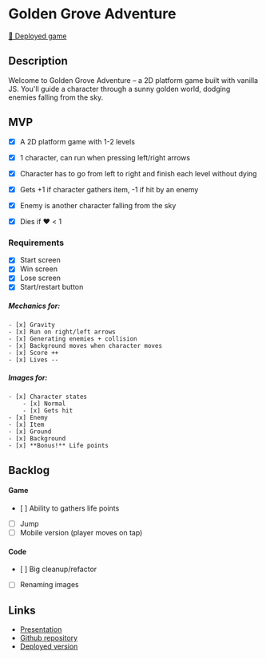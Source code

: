 # Golden Grove Adventure

[🍓 Deployed game](https://golden-grove-adventure.netlify.app/)


## Description
Welcome to Golden Grove Adventure – a 2D platform game built with vanilla JS. You'll guide a character through a sunny golden world, dodging enemies falling from the sky.



## MVP
- [x] A 2D platform game with 1-2 levels
- [x] 1 character, can run when pressing left/right arrows
- [x] Character has to go from left to right and finish each level without dying
- [x] Gets +1 if character gathers item, -1 if hit by an enemy
- [x] Enemy is another character falling from the sky
- [x] Dies if ❤️ < 1


### Requirements
- [x] Start screen
- [x] Win screen
- [x] Lose screen
- [x] Start/restart button

##### Mechanics for:
	- [x] Gravity
	- [x] Run on right/left arrows
	- [x] Generating enemies + collision
	- [x] Background moves when character moves
	- [x] Score ++
	- [x] Lives --

##### Images for:
	- [x] Character states
		- [x] Normal
		- [x] Gets hit
	- [x] Enemy
	- [x] Item
	- [x] Ground
	- [x] Background
	- [x] **Bonus!** Life points


## Backlog

#### Game
- [ ] Ability to gathers life points
- [ ] Jump
- [ ] Mobile version (player moves on tap)

#### Code
- [ ] Big cleanup/refactor
- [ ] Renaming images

<!-- ## Data structure -->
<!-- _List of classes and methods_ -->

<!-- ## Task -->
<!-- _List of tasks in order of priority_ -->

## Links

- [Presentation](https://docs.google.com/presentation/d/1Odzxkxs961gMwbHBNbeHWFVgBLAfVjiA2fFY6jAuKQM/edit)
- [Github repository](https://github.com/laurasinclair/golden-grove-adventure)
- [Deployed version](https://golden-grove-adventure.netlify.app)